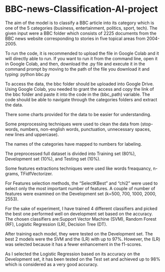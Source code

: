 # BBC-news-Classification-AI-project
The aim of the model is to classify a BBC article into its category which is one of the 5 categories (business, entertainment, politics, sport, tech). The given input were a BBC folder which consists of 2225 documents from the BBC news website corresponding to stories in five topical areas from 2004-2005.

To run the code, it is recommended to upload the file in Google Colab and it will directly able to run. If you want to run it from the command line, open it in Google Colab, and then, download the .py file and execute it in the command prompt by moving to the path of the file you download it and typing:
python bbc.py

To access the data, the bbc folder should be uploaded into Google Drive. Using Google Colab, you needed to grant the access and copy the link of the bbc folder and paste it into the code in the (bbc_path) variable. The code should be able to navigate through the categories folders and extract the data.

There some charts provided for the data to be easier for understanding. 

Some preprocessing techniques were used to clean the data from (stop-words, numbers, non-english words, punctuation, unnecessary spaces, new lines and uppercase).

The names of the categories have mapped to numbers for labeling. 

The preprocessed full dataset is divided into Training set (80%), Development set (10%), and Testing set (10%).

Some features extractions techniques were used like words freaquancy, n-grams, TFidfVectorizer.

For Features selection methods, the “SelectKBest” and “chi2” were used to select only the most important number of features. A couple of number of features were examined on the Development set (k=500, 700, 1000, 2000, 2553). 

For the sake of experiment, I have trained 4 different classifiers and picked the best one performed well on development set based on the accuracy. The chosen classifiers are:Support Vector Machine (SVM), Random Forest (RF), Logistic Regression (LR), Decision Tree (DT).

After training each model, they were tested on the Development set. The best 2 models were the SVM and the (LR) with up to 97%. However, the (LR) was selected because it has a fewer enhancement in the f1-scores.

As I selected the Logistic Regression based on its accuracy on the Development set, it has been tested on the Test set and achieved up to 98% which is considered as a very good accuracy.
